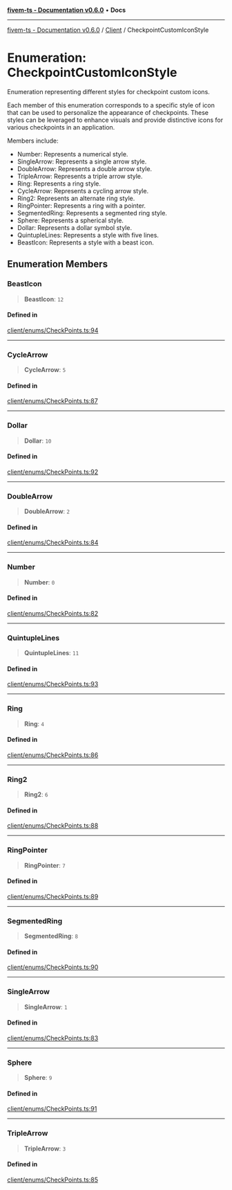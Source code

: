 [**fivem-ts - Documentation v0.6.0**](../../../README.md) • **Docs**

***

[fivem-ts - Documentation v0.6.0](../../../README.md) / [Client](../README.md) / CheckpointCustomIconStyle

# Enumeration: CheckpointCustomIconStyle

Enumeration representing different styles for checkpoint custom icons.

Each member of this enumeration corresponds to a specific style of icon that can be used to
personalize the appearance of checkpoints. These styles can be leveraged to enhance visuals
and provide distinctive icons for various checkpoints in an application.

Members include:
- Number: Represents a numerical style.
- SingleArrow: Represents a single arrow style.
- DoubleArrow: Represents a double arrow style.
- TripleArrow: Represents a triple arrow style.
- Ring: Represents a ring style.
- CycleArrow: Represents a cycling arrow style.
- Ring2: Represents an alternate ring style.
- RingPointer: Represents a ring with a pointer.
- SegmentedRing: Represents a segmented ring style.
- Sphere: Represents a spherical style.
- Dollar: Represents a dollar symbol style.
- QuintupleLines: Represents a style with five lines.
- BeastIcon: Represents a style with a beast icon.

## Enumeration Members

### BeastIcon

> **BeastIcon**: `12`

#### Defined in

[client/enums/CheckPoints.ts:94](https://github.com/Purpose-Dev/fivem-ts/blob/main/src/client/enums/CheckPoints.ts#L94)

***

### CycleArrow

> **CycleArrow**: `5`

#### Defined in

[client/enums/CheckPoints.ts:87](https://github.com/Purpose-Dev/fivem-ts/blob/main/src/client/enums/CheckPoints.ts#L87)

***

### Dollar

> **Dollar**: `10`

#### Defined in

[client/enums/CheckPoints.ts:92](https://github.com/Purpose-Dev/fivem-ts/blob/main/src/client/enums/CheckPoints.ts#L92)

***

### DoubleArrow

> **DoubleArrow**: `2`

#### Defined in

[client/enums/CheckPoints.ts:84](https://github.com/Purpose-Dev/fivem-ts/blob/main/src/client/enums/CheckPoints.ts#L84)

***

### Number

> **Number**: `0`

#### Defined in

[client/enums/CheckPoints.ts:82](https://github.com/Purpose-Dev/fivem-ts/blob/main/src/client/enums/CheckPoints.ts#L82)

***

### QuintupleLines

> **QuintupleLines**: `11`

#### Defined in

[client/enums/CheckPoints.ts:93](https://github.com/Purpose-Dev/fivem-ts/blob/main/src/client/enums/CheckPoints.ts#L93)

***

### Ring

> **Ring**: `4`

#### Defined in

[client/enums/CheckPoints.ts:86](https://github.com/Purpose-Dev/fivem-ts/blob/main/src/client/enums/CheckPoints.ts#L86)

***

### Ring2

> **Ring2**: `6`

#### Defined in

[client/enums/CheckPoints.ts:88](https://github.com/Purpose-Dev/fivem-ts/blob/main/src/client/enums/CheckPoints.ts#L88)

***

### RingPointer

> **RingPointer**: `7`

#### Defined in

[client/enums/CheckPoints.ts:89](https://github.com/Purpose-Dev/fivem-ts/blob/main/src/client/enums/CheckPoints.ts#L89)

***

### SegmentedRing

> **SegmentedRing**: `8`

#### Defined in

[client/enums/CheckPoints.ts:90](https://github.com/Purpose-Dev/fivem-ts/blob/main/src/client/enums/CheckPoints.ts#L90)

***

### SingleArrow

> **SingleArrow**: `1`

#### Defined in

[client/enums/CheckPoints.ts:83](https://github.com/Purpose-Dev/fivem-ts/blob/main/src/client/enums/CheckPoints.ts#L83)

***

### Sphere

> **Sphere**: `9`

#### Defined in

[client/enums/CheckPoints.ts:91](https://github.com/Purpose-Dev/fivem-ts/blob/main/src/client/enums/CheckPoints.ts#L91)

***

### TripleArrow

> **TripleArrow**: `3`

#### Defined in

[client/enums/CheckPoints.ts:85](https://github.com/Purpose-Dev/fivem-ts/blob/main/src/client/enums/CheckPoints.ts#L85)
